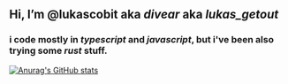 ## Hi, I’m @lukascobit aka *divear* aka *lukas_getout*

### i code mostly in *typescript* and *javascript*, but i've been also trying some *rust* stuff. 

[![Anurag's GitHub stats](https://github-readme-stats.vercel.app/api?username=lukascobit&show_icons=true&theme=radical)](https://github.com/anuraghazra/github-readme-stats)
